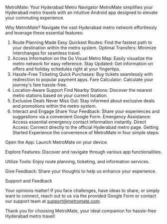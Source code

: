 MetroMate: Your Hyderabad Metro Navigator
MetroMate simplifies your Hyderabad metro travels with an intuitive Android app designed to elevate your commuting experience.

Why MetroMate?
Navigate the vast Hyderabad metro network effortlessly and leverage these essential features:

1. Route Planning Made Easy
      Quickest Routes: Find the fastest path to your destination within the metro system.
      Optimal Transfers: Minimize interchanges for seamless travel.
3. Access Information on the Go
      Visual Metro Map: Easily visualize the metro network for easy reference.
    Stay Updated: Get information on offers and holiday schedules right at your fingertips.
4. Hassle-Free Ticketing
    Quick Purchases: Buy tickets seamlessly with redirection to popular payment apps.
    Fare Calculator: Calculate your journey's fare hassle-free.
5. Location-Aware Support
    Find Nearby Stations: Discover the nearest metro stations based on your current location.
6. Exclusive Deals
    Never Miss Out: Stay informed about exclusive deals and promotions within the metro system.
7. Interact and Engage
    Share Your Feedback: Share your experiences and suggestions via a convenient Google Form.
    Emergency Assistance: Access essential emergency contact information instantly.
    Direct Access: Connect directly to the official Hyderabad metro page.
Getting Started
Experience the convenience of MetroMate in four simple steps:

Open the App: Launch MetroMate on your device.

Explore Features: Discover and navigate through various app functionalities.

Utilize Tools: Enjoy route planning, ticketing, and information services.

Give Feedback: Share your thoughts to help us enhance your experience.

Support and Feedback

Your opinions matter! If you face challenges, have ideas to share, or simply want to connect, reach out to us via the provided Google Form or contact our support team at support@metromate.com.

Thank you for choosing MetroMate, your ideal companion for hassle-free Hyderabad metro travel!
